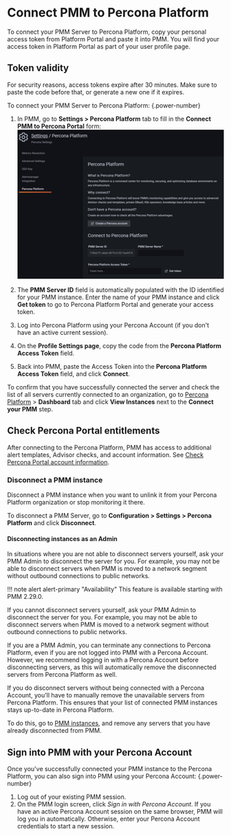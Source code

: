 # Connect PMM to Percona Platform
To connect your PMM Server to Percona Platform, copy your personal access token from Platform Portal and paste it into PMM. You will find your access token in Platform Portal as part of your user profile page.

## Token validity
For security reasons, access tokens expire after 30 minutes. Make sure to paste the code before that, or generate a new one if it expires.

To connect your PMM Server to Percona Platform:
{.power-number}

1. In PMM, go to **Settings > Percona Platform** tab to fill in the **Connect PMM to Percona Portal** form: ![!image](../../_images/PMM_Settings_Percona_Platform_Login.png)

2. The **PMM Server ID** field is automatically populated with the ID identified for your PMM instance. Enter the name of your PMM instance and click **Get token** to go to Percona Platform Portal and generate your access token.
3. Log into Percona Platform using your Percona Account (if you don't have an active current session).
4. On the **Profile Settings page**, copy the code from the **Percona Platform Access Token** field.
5. Back into PMM, paste the Access Token into the **Percona Platform Access Token** field, and click  **Connect**.

To confirm that you have successfully connected the server and check the list of all servers currently connected to an organization, go to [Percona Platform](https://portal.percona.com) > **Dashboard** tab and click **View Instances** next to the **Connect your PMM** step.

## Check Percona Portal entitlements
After connecting to the Percona Platform, PMM has access to additional alert templates, Advisor checks, and account information. See [Check Percona Portal account information](../how-to/account-info.md).

### Disconnect a PMM instance
Disconnect a PMM instance when you want to unlink it from your Percona Platform organization or stop monitoring it there.

To disconnect a PMM Server, go to <i class="uil uil-cog"></i> **Configuration > Settings > Percona Platform** and click **Disconnect**.

#### Disconnecting instances as an Admin

In situations where you are not able to disconnect servers yourself, ask your PMM Admin to disconnect the server for you. For example, you may not be able to disconnect servers when PMM is moved to a network segment without outbound connections to public networks.


!!! note alert alert-primary "Availability"
    This feature is available starting with PMM 2.29.0.

If you cannot disconnect servers yourself, ask your PMM Admin to disconnect the server for you. For example, you may not be able to disconnect servers when PMM is moved to a network segment without outbound connections to public networks.

If you are a PMM Admin, you can terminate any connections to Percona Platform, even if you are not logged into PMM with a Percona Account. However, we recommend logging in with a Percona Account before disconnecting servers, as this will automatically remove the disconnected servers from Percona Platform as well. 

If you do disconnect servers without being connected with a Percona Account, you'll have to manually remove the unavailable servers from Percona Platform. This ensures that your list of connected PMM instances stays up-to-date in Percona Platform. 

To do this, go to [PMM instances](https://portal.percona.com/login), and remove any servers that you have already disconnected from PMM.


## Sign into PMM with your Percona Account
Once you've successfully connected your PMM instance to the Percona Platform, you can also sign into PMM using your Percona Account:
{.power-number}

1. Log out of your existing PMM session.
2. On the PMM login screen, click *Sign in with Percona Account*.
 If you have an active Percona Account session on the same browser, PMM will log you in automatically. Otherwise, enter your Percona Account credentials to start a new session.


